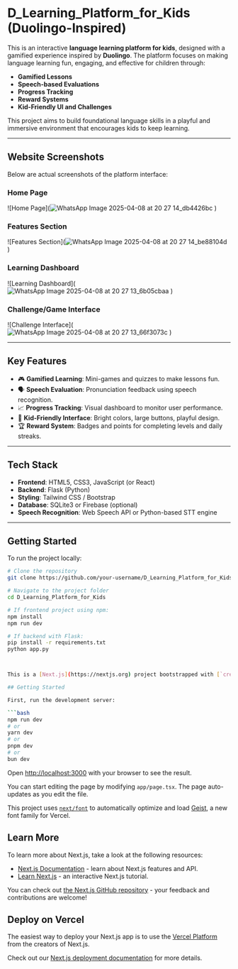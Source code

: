 # D_Learning_Platform_for_Kids (Duolingo-Inspired)

This is an interactive **language learning platform for kids**, designed with a gamified experience inspired by **Duolingo**. The platform focuses on making language learning fun, engaging, and effective for children through:

- **Gamified Lessons**
- **Speech-based Evaluations**
- **Progress Tracking**
- **Reward Systems**
- **Kid-Friendly UI and Challenges**

This project aims to build foundational language skills in a playful and immersive environment that encourages kids to keep learning.

---

## Website Screenshots

Below are actual screenshots of the platform interface:

### Home Page
![Home Page](![WhatsApp Image 2025-04-08 at 20 27 14_db4426bc](https://github.com/user-attachments/assets/ba946cab-b4fd-4ac2-acc9-b3109390c997)
)

### Features Section
![Features Section](![WhatsApp Image 2025-04-08 at 20 27 14_be88104d](https://github.com/user-attachments/assets/36f2fac4-cbea-473a-9a01-230cbded6baa)
)

### Learning Dashboard
![Learning Dashboard](![WhatsApp Image 2025-04-08 at 20 27 13_6b05cbaa](https://github.com/user-attachments/assets/a30a8eee-aab1-4ad8-b9f6-8000cd3c073d)
)

### Challenge/Game Interface
![Challenge Interface](![WhatsApp Image 2025-04-08 at 20 27 13_66f3073c](https://github.com/user-attachments/assets/cfdd0af7-87cf-4a8a-a6b2-736d44ac6bd6)
)

---

## Key Features

- 🎮 **Gamified Learning**: Mini-games and quizzes to make lessons fun.
- 🗣️ **Speech Evaluation**: Pronunciation feedback using speech recognition.
- 📈 **Progress Tracking**: Visual dashboard to monitor user performance.
- 🧒 **Kid-Friendly Interface**: Bright colors, large buttons, playful design.
- 🏆 **Reward System**: Badges and points for completing levels and daily streaks.

---

## Tech Stack

- **Frontend**: HTML5, CSS3, JavaScript (or React)
- **Backend**: Flask (Python)
- **Styling**: Tailwind CSS / Bootstrap
- **Database**: SQLite3 or Firebase (optional)
- **Speech Recognition**: Web Speech API or Python-based STT engine

---

## Getting Started

To run the project locally:

```bash
# Clone the repository
git clone https://github.com/your-username/D_Learning_Platform_for_Kids.git

# Navigate to the project folder
cd D_Learning_Platform_for_Kids

# If frontend project using npm:
npm install
npm run dev

# If backend with Flask:
pip install -r requirements.txt
python app.py



This is a [Next.js](https://nextjs.org) project bootstrapped with [`create-next-app`](https://nextjs.org/docs/app/api-reference/cli/create-next-app).

## Getting Started

First, run the development server:

```bash
npm run dev
# or
yarn dev
# or
pnpm dev
# or
bun dev
```

Open [http://localhost:3000](http://localhost:3000) with your browser to see the result.

You can start editing the page by modifying `app/page.tsx`. The page auto-updates as you edit the file.

This project uses [`next/font`](https://nextjs.org/docs/app/building-your-application/optimizing/fonts) to automatically optimize and load [Geist](https://vercel.com/font), a new font family for Vercel.

## Learn More

To learn more about Next.js, take a look at the following resources:

- [Next.js Documentation](https://nextjs.org/docs) - learn about Next.js features and API.
- [Learn Next.js](https://nextjs.org/learn) - an interactive Next.js tutorial.

You can check out [the Next.js GitHub repository](https://github.com/vercel/next.js) - your feedback and contributions are welcome!

## Deploy on Vercel

The easiest way to deploy your Next.js app is to use the [Vercel Platform](https://vercel.com/new?utm_medium=default-template&filter=next.js&utm_source=create-next-app&utm_campaign=create-next-app-readme) from the creators of Next.js.

Check out our [Next.js deployment documentation](https://nextjs.org/docs/app/building-your-application/deploying) for more details.
